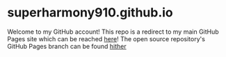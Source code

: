 # superharmony910.github.io
Welcome to my GitHub account! This repo is a redirect to my main GitHub Pages site which can be reached [here](https://superharmony910.github.io/SuperHarmony910)! The open source
repository's GitHub Pages branch can be found [hither](https://github.com/SuperHarmony910/SuperHarmony910/tree/gh-pages)
